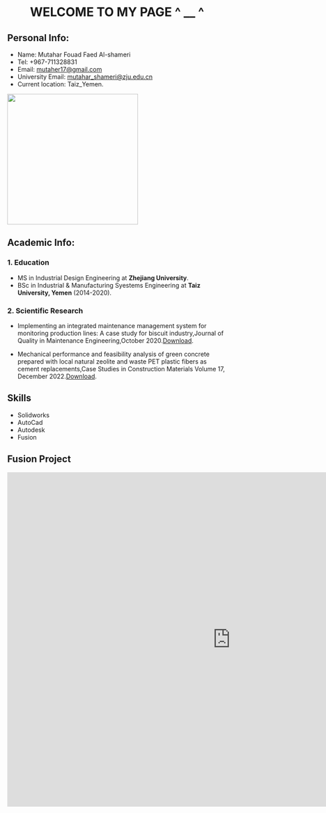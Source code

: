 <h1 align = center> WELCOME TO MY PAGE ^ __ ^</h1>

## Personal Info:    

- Name: Mutahar Fouad Faed Al-shameri 
- Tel: +967-711328831
- Email: mutaher17@gmail.com
- University Email: mutahar_shameri@zju.edu.cn
- Current location: Taiz_Yemen.

<img style="float: center;" width="300" src="https://user-images.githubusercontent.com/115612222/201492092-59b023f4-7d75-4412-a755-60371b4c1fec.jpg">


## Academic Info:
### 1. Education
- MS in Industrial Design Engineering at **Zhejiang University**.
- BSc in Industrial & Manufacturing Syestems Engineering at **Taiz University, Yemen** (2014-2020).

###  2. Scientific Research
- Implementing an integrated maintenance management system for monitoring production lines: A case study for biscuit industry,Journal of Quality in Maintenance Engineering,October 2020.[Download](https://doi.org/10.1108/JQME-06-2020-0049).
    
- Mechanical performance and feasibility analysis of green concrete prepared with local natural zeolite and waste PET plastic fibers as cement replacements,Case Studies in Construction Materials Volume 17, December 2022.[Download](https://doi.org/10.1016/j.cscm.2022.e01256).


## Skills
 - Solidworks 
 - AutoCad
 - Autodesk
 - Fusion


## Fusion Project

<iframe src="https://myzju327.autodesk360.com/g/shares/SH9285eQTcf875d3c539ece73e6e5fda96a9" width="1024" height="768" allowfullscreen="true" webkitallowfullscreen="true" mozallowfullscreen="true" frameborder="0"></iframe>
